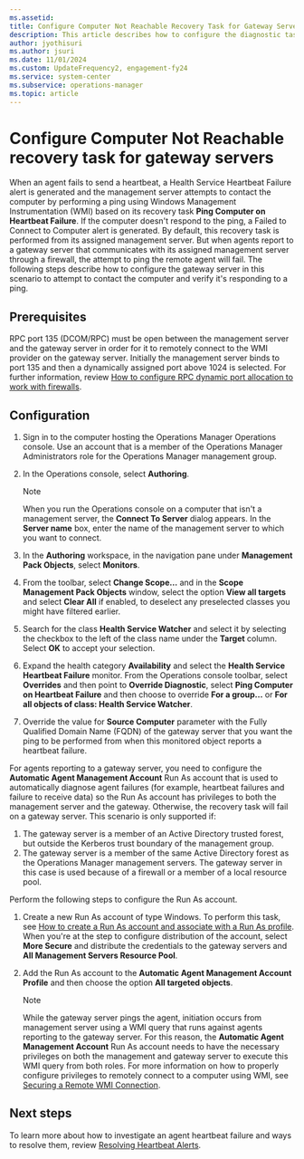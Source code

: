 ```yaml
---
ms.assetid:
title: Configure Computer Not Reachable Recovery Task for Gateway Servers
description: This article describes how to configure the diagnostic task to ping computer on heartbeat failure for agents reporting to an Operations Manager gateway server.
author: jyothisuri
ms.author: jsuri
ms.date: 11/01/2024
ms.custom: UpdateFrequency2, engagement-fy24
ms.service: system-center
ms.subservice: operations-manager
ms.topic: article
---
```


# Configure Computer Not Reachable recovery task for gateway servers


When an agent fails to send a heartbeat, a Health Service Heartbeat Failure alert is generated and the management server attempts to contact the computer by performing a ping using Windows Management Instrumentation (WMI) based on its recovery task **Ping Computer on Heartbeat Failure**. If the computer doesn't respond to the ping, a Failed to Connect to Computer alert is generated. By default, this recovery task is performed from its assigned management server.  But when agents report to a gateway server that communicates with its assigned management server through a firewall, the attempt to ping the remote agent will fail.  The following steps describe how to configure the gateway server in this scenario to attempt to contact the computer and verify it's responding to a ping.  

## Prerequisites

RPC port 135 (DCOM/RPC) must be open between the management server and the gateway server in order for it to remotely connect to the WMI provider on the gateway server. Initially the management server binds to port 135 and then a dynamically assigned port above 1024 is selected.  For further information, review [How to configure RPC dynamic port allocation to work with firewalls](https://support.microsoft.com/help/154596/how-to-configure-rpc-dynamic-port-allocation-to-work-with-firewalls).

## Configuration

1. Sign in to the computer hosting the Operations Manager Operations console. Use an account that is a member of the Operations Manager Administrators role for the Operations Manager management group.
2. In the Operations console, select **Authoring**.
    >[!NOTE]
    >When you run the Operations console on a computer that isn't a management server, the **Connect To Server** dialog appears. In the **Server name** box, enter the name of the management server to which you want to connect.

3. In the **Authoring** workspace, in the navigation pane under **Management Pack Objects**, select **Monitors**.
4. From the toolbar, select **Change Scope...** and in the **Scope Management Pack Objects** window, select the option **View all targets** and select **Clear All** if enabled, to deselect any preselected classes you might have filtered earlier.
5. Search for the class **Health Service Watcher** and select it by selecting the checkbox to the left of the class name under the **Target** column. Select **OK** to accept your selection.  
6. Expand the health category **Availability** and select the **Health Service Heartbeat Failure** monitor.  From the Operations console toolbar, select **Overrides** and then point to **Override Diagnostic**, select **Ping Computer on Heartbeat Failure** and then choose to override **For a group...** or **For all objects of class: Health Service Watcher**.
7. Override the value for **Source Computer** parameter with the Fully Qualified Domain Name (FQDN) of the gateway server that you want the ping to be performed from when this monitored object reports a heartbeat failure.

For agents reporting to a gateway server, you need to configure the **Automatic Agent Management Account** Run As account that is used to automatically diagnose agent failures (for example, heartbeat failures and failure to receive data) so the Run As account has privileges to both the management server and the gateway. Otherwise, the recovery task will fail on a gateway server.  This scenario is only supported if:

1. The gateway server is a member of an Active Directory trusted forest, but outside the Kerberos trust boundary of the management group.
2. The gateway server is a member of the same Active Directory forest as the Operations Manager management servers. The gateway server in this case is used because of a firewall or a member of a local resource pool.

Perform the following steps to configure the Run As account.

1. Create a new Run As account of type Windows.  To perform this task, see [How to create a Run As account and associate with a Run As profile](manage-security-create-runas-link-profile.md).  When you're at the step to configure distribution of the account, select **More Secure** and distribute the credentials to the gateway servers and **All Management Servers Resource Pool**.  
2. Add the Run As account to the **Automatic Agent Management Account Profile** and then choose the option **All targeted objects**.

    >[!NOTE]
    >While the gateway server pings the agent, initiation occurs from management server using a WMI query that runs against agents reporting to the gateway server.  For this reason, the **Automatic Agent Management Account** Run As account needs to have the necessary privileges on both the management and gateway server to execute this WMI query from both roles. For more information on how to properly configure privileges to remotely connect to a computer using WMI, see [Securing a Remote WMI Connection](/windows/win32/wmisdk/securing-a-remote-wmi-connection).

## Next steps

To learn more about how to investigate an agent heartbeat failure and ways to resolve them, review [Resolving Heartbeat Alerts](manage-agent-resolve-heartbeat.md).
